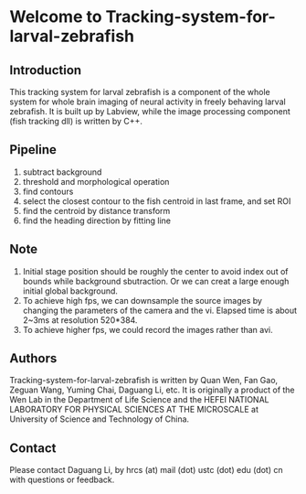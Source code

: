 Welcome to Tracking-system-for-larval-zebrafish
======================
Introduction
------------
This tracking system for larval zebrafish is a component of the whole system for whole brain imaging of neural activity in freely behaving larval zebrafish. It is built up by Labview, while the image processing component (fish tracking dll) is written by C++.

Pipeline
------------
1. subtract background
2. threshold and morphological operation
3. find contours
4. select the closest contour to the fish centroid in last frame, and set ROI
5. find the centroid by distance transform
6. find the heading direction by fitting line

Note
------------
1. Initial stage position should be roughly the center to avoid index out of bounds while background sbutraction. Or we can creat a large enough initial global background.
2. To achieve high fps, we can downsample the source images by changing the parameters of the camera and the vi. Elapsed time is about 2~3ms at resolution 520*384.
3. To achieve higher fps, we could record the images rather than avi.

Authors
-------
Tracking-system-for-larval-zebrafish is written by Quan Wen, Fan Gao, Zeguan Wang, Yuming Chai, Daguang Li, etc. It is originally a product of the Wen Lab in the Department of Life Science and the HEFEI NATIONAL LABORATORY FOR PHYSICAL SCIENCES AT THE MICROSCALE at University of Science and Technology of China.

Contact
-------
Please contact Daguang Li, by hrcs (at) mail (dot) ustc (dot) edu (dot) cn with questions or feedback.

